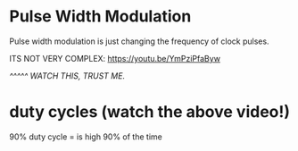 
# Pulse Width Modulation

Pulse width modulation is just changing the frequency of clock pulses.

ITS NOT VERY COMPLEX:
https://youtu.be/YmPziPfaByw

_^^^^^ WATCH THIS, TRUST ME._


# duty cycles  (watch the above video!)
90% duty cycle = is high 90% of the time




